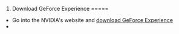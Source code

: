 1. Download GeForce Experience
=====

* Go into the NVIDIA's website and [download GeForce Experience](https://www.nvidia.com/en-us/geforce/geforce-experience/download/)
* 
